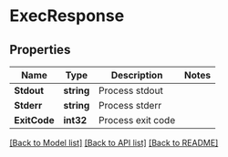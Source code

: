 # ExecResponse

## Properties

Name | Type | Description | Notes
------------ | ------------- | ------------- | -------------
**Stdout** | **string** | Process stdout | 
**Stderr** | **string** | Process stderr | 
**ExitCode** | **int32** | Process exit code | 

[[Back to Model list]](../README.md#documentation-for-models) [[Back to API list]](../README.md#documentation-for-api-endpoints) [[Back to README]](../README.md)


